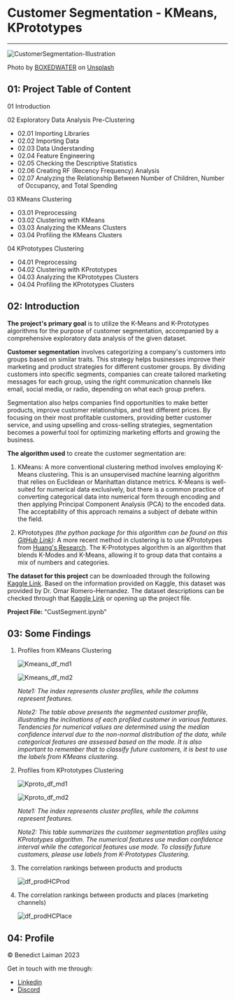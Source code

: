 # Customer Segmentation - KMeans, KPrototypes

<hr>

![CustomerSegmentation-Illustration](pic/boxedwater-conv.jpeg)

Photo by [BOXEDWATER](https://unsplash.com/@boxedwater) on [Unsplash](https://unsplash.com/photos/7H1hDt694s8)

## 01: Project Table of Content

01 Introduction

02 Exploratory Data Analysis Pre-Clustering

- 02.01 Importing Libraries
- 02.02 Importing Data
- 02.03 Data Understanding
- 02.04 Feature Engineering
- 02.05 Checking the Descriptive Statistics
- 02.06 Creating RF (Recency Frequency) Analysis
- 02.07 Analyzing the Relationship Between Number of Children, Number of Occupancy, and Total Spending

03 KMeans Clustering

- 03.01 Preprocessing
- 03.02 Clustering with KMeans
- 03.03 Analyzing the KMeans Clusters
- 03.04 Profiling the KMeans Clusters

04 KPrototypes Clustering

- 04.01 Preprocessing
- 04.02 Clustering with KPrototypes
- 04.03 Analyzing the KPrototypes Clusters
- 04.04 Profiling the KPrototypes Clusters

## 02: Introduction

**The project's primary goal** is to utilize the K-Means and K-Prototypes algorithms for the purpose of customer segmentation, accompanied by a comprehensive exploratory data analysis of the given dataset.

**Customer segmentation** involves categorizing a company's customers into groups based on similar traits. This strategy helps businesses improve their marketing and product strategies for different customer groups. By dividing customers into specific segments, companies can create tailored marketing messages for each group, using the right communication channels like email, social media, or radio, depending on what each group prefers.


Segmentation also helps companies find opportunities to make better products, improve customer relationships, and test different prices. By focusing on their most profitable customers, providing better customer service, and using upselling and cross-selling strategies, segmentation becomes a powerful tool for optimizing marketing efforts and growing the business.



**The algorithm used** to create the customer segmentation are: 

1. KMeans: A more conventional clustering method involves employing K-Means clustering. This is an unsupervised machine learning algorithm that relies on Euclidean or Manhattan distance metrics. K-Means is well-suited for numerical data exclusively, but there is a common practice of converting categorical data into numerical form through encoding and then applying Principal Component Analysis (PCA) to the encoded data. The acceptability of this approach remains a subject of debate within the field.

2. KPrototypes *(the python package for this algorithm can be found on this [GitHub Link](https://github.com/nicodv/kmodes)):* 
A more recent method in clustering is to use KPrototypes from [Huang's Research](https://github.com/nicodv/kmodes#huang97). The K-Prototypes algorithm is an algorithm that blends K-Modes and K-Means, allowing it to group data that contains a mix of numbers and categories. 



**The dataset for this project** can be downloaded through the following [Kaggle Link](https://www.kaggle.com/datasets/imakash3011/customer-personality-analysis). Based on the information provided on Kaggle, this dataset was provided by Dr. Omar Romero-Hernandez. The dataset descriptions can be checked through that [Kaggle Link](https://www.kaggle.com/datasets/imakash3011/customer-personality-analysis) or opening up the project file.

**Project File:** "CustSegment.ipynb"

## 03: Some Findings

1. Profiles from KMeans Clustering

   ![Kmeans_df_md1](pic/Kmeans_df_md1.png)

   ![Kmeans_df_md2](pic/Kmeans_df_md2.png)

   *Note1: The index represents cluster profiles, while the columns represent features.*

   *Note2: The table above presents the segmented customer profile, illustrating the inclinations of each profiled customer in various features. Tendencies for numerical values are determined using the median confidence interval due to the non-normal distribution of the data, while categorical features are assessed based on the mode. It is also important to remember that to classify future customers, it is best to use the labels from KMeans clustering.*

   

2. Profiles from KPrototypes Clustering

   ![Kproto_df_md1](pic/Kproto_df_md1.png)

   ![Kproto_df_md2](pic/Kproto_df_md2.png)

   *Note1: The index represents cluster profiles, while the columns represent features.*

   *Note2: This table summarizes the customer segmentation profiles using KPrototypes algorithm. The numerical features use median confidence interval while the categorical features use mode. To classify future customers, please use labels from K-Prototypes Clustering.*

   

3. The correlation rankings between products and products

   ![df_prodHCProd](pic/df_prodHCProd.png)

   

4. The correlation rankings between products and places (marketing channels)

   ![df_prodHCPlace](pic/df_prodHCPlace.png)

   

## 04: Profile

© Benedict Laiman 2023

Get in touch with me through:

- [Linkedin](https://www.linkedin.com/in/benedict-laiman-60401319a/)
- [Discord](https://discordapp.com/users/525654231940857867/)

